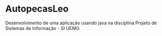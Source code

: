 # AutopecasLeo
Desenvolvimento de uma aplicação usando java na disciplina Projeto de Sistemas de Informação - SI UEMG
